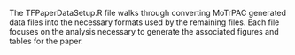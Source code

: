 The TFPaperDataSetup.R file walks through converting MoTrPAC generated data files into the necessary formats used by the remaining files.
Each file focuses on the analysis necessary to generate the associated figures and tables for the paper.
